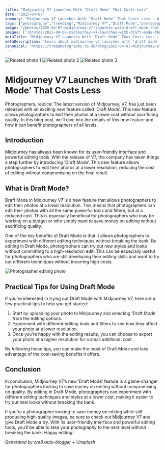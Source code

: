 ```yaml
---
title: "Midjourney V7 Launches With ‘Draft Mode’ That Costs Less"
date: "2025-04-07"
summary: "Midjourney V7 Launches With ‘Draft Mode’ That Costs Less - A trending topic in photography."
tags: ["photography","trending","Midjourney V7","Draft Mode","photographers","editing","cost-saving","resolution","techniques","user-friendly","powerful tools","high-quality."]
image: "/photos/2025-04-07-midjourney-v7-launches-with-draft-mode-that-costs-less-1.jpg"
images: ["/photos/2025-04-07-midjourney-v7-launches-with-draft-mode-that-costs-less-1.jpg","/photos/2025-04-07-midjourney-v7-launches-with-draft-mode-that-costs-less-2.jpg","/photos/2025-04-07-midjourney-v7-launches-with-draft-mode-that-costs-less-3.jpg"]
metaTitle: "Midjourney V7 Launches With ‘Draft Mode’ That Costs Less | cre8 Photography"
metaDescription: "Learn about midjourney v7 launches with ‘draft mode’ that costs less in photography with practical tips and insights."
canonical: "https://cre8photography.co.uk/blog/2025-04-07-midjourney-v7-launches-with-draft-mode-that-costs-less"
---
```



<div class="grid grid-cols-1 sm:grid-cols-2 md:grid-cols-3 gap-4">
  <img src="/photos/2025-04-07-midjourney-v7-launches-with-draft-mode-that-costs-less-1.jpg" alt="Related photo 1" class="w-full rounded-lg" />
<img src="/photos/2025-04-07-midjourney-v7-launches-with-draft-mode-that-costs-less-2.jpg" alt="Related photo 2" class="w-full rounded-lg" />
<img src="/photos/2025-04-07-midjourney-v7-launches-with-draft-mode-that-costs-less-3.jpg" alt="Related photo 3" class="w-full rounded-lg" />
</div>


# Midjourney V7 Launches With ‘Draft Mode’ That Costs Less

Photographers, rejoice! The latest version of Midjourney, V7, has just been released with an exciting new feature called ‘Draft Mode’. This new feature allows photographers to edit their photos at a lower cost without sacrificing quality. In this blog post, we’ll dive into the details of this new feature and how it can benefit photographers of all levels.

## Introduction

Midjourney has always been known for its user-friendly interface and powerful editing tools. With the release of V7, the company has taken things a step further by introducing ‘Draft Mode’. This new feature allows photographers to edit their photos at a lower resolution, reducing the cost of editing without compromising on the final result.

## What is Draft Mode?

Draft Mode in Midjourney V7 is a new feature that allows photographers to edit their photos at a lower resolution. This means that photographers can edit their photos with all the same powerful tools and filters, but at a reduced cost. This is especially beneficial for photographers who may be working on a budget or who simply want to save money on editing without sacrificing quality.

One of the key benefits of Draft Mode is that it allows photographers to experiment with different editing techniques without breaking the bank. By editing in Draft Mode, photographers can try out new styles and looks without committing to a high-resolution edit. This can be especially useful for photographers who are still developing their editing skills and want to try out different techniques without incurring high costs.

![Photographer editing photo](/path/to/image)

## Practical Tips for Using Draft Mode

If you’re interested in trying out Draft Mode with Midjourney V7, here are a few practical tips to help you get started:

1. Start by uploading your photo to Midjourney and selecting ‘Draft Mode’ from the editing options.
2. Experiment with different editing tools and filters to see how they affect your photo at a lower resolution.
3. Once you’re happy with the editing results, you can choose to export your photo at a higher resolution for a small additional cost.

By following these tips, you can make the most of Draft Mode and take advantage of the cost-saving benefits it offers.

## Conclusion

In conclusion, Midjourney V7’s new ‘Draft Mode’ feature is a game-changer for photographers looking to save money on editing without compromising on quality. By editing in Draft Mode, photographers can experiment with different editing techniques and styles at a lower cost, making it easier to try out new looks without breaking the bank.

If you’re a photographer looking to save money on editing while still producing high-quality images, be sure to check out Midjourney V7 and give Draft Mode a try. With its user-friendly interface and powerful editing tools, you’ll be able to take your photography to the next level without breaking the bank. Happy editing!

*Generated by cre8 auto-blogger + Unsplash*
